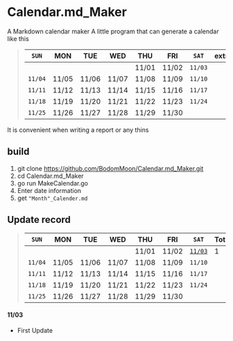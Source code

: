 # Calendar.md_Maker
A Markdown calendar maker
A little program that can generate a calendar like this

>| `SUN` |  MON  |  TUE  |  WED  |  THU  |  FRI  | `SAT` | extra |
>|-------|-------|-------|-------|-------|-------|-------|-------|
>|       |       |       |       | 11/01 | 11/02 |`11/03`|       |
>|`11/04`| 11/05 | 11/06 | 11/07 | 11/08 | 11/09 |`11/10`|       |
>|`11/11`| 11/12 | 11/13 | 11/14 | 11/15 | 11/16 |`11/17`|       |
>|`11/18`| 11/19 | 11/20 | 11/21 | 11/22 | 11/23 |`11/24`|       |
>|`11/25`| 11/26 | 11/27 | 11/28 | 11/29 | 11/30 |       |       |

It is convenient when writing a report or any thins

## build

1. git clone https://github.com/BodomMoon/Calendar.md_Maker.git
2. cd Calendar.md_Maker
3. go run MakeCalendar.go
4. Enter date information
5. get `"Month"_Calender.md`


## Update record

>| `SUN` |  MON  |  TUE  |  WED  |  THU  |  FRI  | `SAT` | TotalUpdate |
>|-------|-------|-------|-------|-------|-------|-------|-------|
>|       |       |       |       | 11/01 | 11/02 |[`11/03`](#11/03)|   1    |
>|`11/04`| 11/05 | 11/06 | 11/07 | 11/08 | 11/09 |`11/10`|       |
>|`11/11`| 11/12 | 11/13 | 11/14 | 11/15 | 11/16 |`11/17`|       |
>|`11/18`| 11/19 | 11/20 | 11/21 | 11/22 | 11/23 |`11/24`|       |
>|`11/25`| 11/26 | 11/27 | 11/28 | 11/29 | 11/30 |       |       |

#### <span id="11/03">11/03</span>
  * First Update
